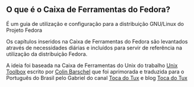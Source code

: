 ## O que é o Caixa de Ferramentas do Fedora?
É um guia de utilização e configuração para a distribuição GNU/Linux do Projeto Fedora

Os capítulos inseridos na Caixa de Ferramentas do Fedora são levantados através de necessidades diárias e incluídos para servir de referência na utilização da distribuição Fedora.

A ideia foi baseada na Caixa de Ferramentas do Unix do trabalho [Unix Toolbox](http://cb.vu/unixtoolbox/)
escrito por [Colin Barschel](http://colin.barschel.net/) que foi aprimorada e traduzida para o Português do Brasil pelo Gabriel do canal [Toca do Tux](https://www.youtube.com/user/tocadotux) e blog [Toca do Tux](http://www.tocadotux.com.br)
